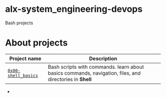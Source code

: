 # alx-system_engineering-devops
Bash projects
# About projects

|Project name | Description |
| ------------ | ----------- |
| [`0x00-shell_basics`](https://github.com/MissPhumy/alx-system_engineering-devops/tree/main/0x00-shell_basics) | Bash scripts with commands. learn about basics commands, navigation, files, and directories in **Shell** |
- 
